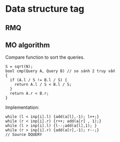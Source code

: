 # Data structure tag  
## RMQ  
## MO algorithm
Compare function to sort the queries.  
```
S = sqrt(N);
bool cmp(Query A, Query B) // so sánh 2 truy vấn
{
  if (A.l / S != B.l / S) {
    return A.l / S < B.l / S;
  }
  return A.r < B.r;
}
```  
Implementation:  
```
while (l < inp[i].l) {add(a[l],-1); l++;}
while (r < inp[i].r) {r++; add(a[r] , 1);}
while (l > inp[i].l) {l--;add(a[l],1); }
while (r > inp[i].r) {add(a[r],-1); r--;}
// Source DQUERY
```

